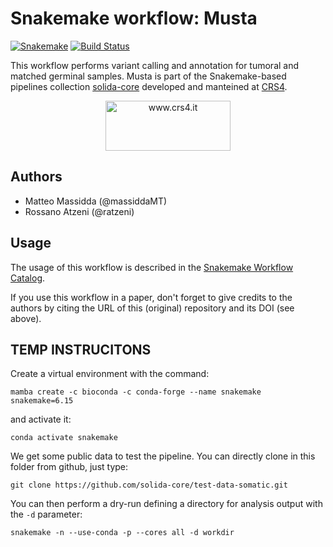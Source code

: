 # Snakemake workflow: Musta
[![Snakemake](https://img.shields.io/badge/snakemake-≥6.15.0-brightgreen.svg)](https://snakemake.bitbucket.io)
[![Build Status](https://travis-ci.org/snakemake-workflows/musta.svg?branch=master)](https://travis-ci.org/snakemake-workflows/musta)

This workflow performs variant calling and annotation for tumoral and matched germinal samples.
Musta is part of the Snakemake-based pipelines collection [solida-core](https://github.com/solida-core) developed and manteined at [CRS4](https://www.crs4.it). 
<p align="center">
<img align="center" src="https://www.crs4.it/wp-content/uploads/2020/11/CRS4-1.jpg" width="200" height="80" alt="www.crs4.it"/>
</p>

## Authors

* Matteo Massidda (@massiddaMT)
* Rossano Atzeni (@ratzeni)

## Usage

The usage of this workflow is described in the [Snakemake Workflow Catalog](https://snakemake.github.io/snakemake-workflow-catalog?usage=solida-core/musta).

If you use this workflow in a paper, don't forget to give credits to the authors by citing the URL of this (original) repository and its DOI (see above).

## TEMP INSTRUCITONS
Create a virtual environment with the command:
```commandline
mamba create -c bioconda -c conda-forge --name snakemake snakemake=6.15
```
and activate it:
```commandline
conda activate snakemake
```
We get some public data to test the pipeline. You can directly clone in this folder from github, just type:
```commandline
git clone https://github.com/solida-core/test-data-somatic.git
```
You can then perform a dry-run defining a directory for analysis output with the `-d` parameter:
```commandline
snakemake -n --use-conda -p --cores all -d workdir
```
